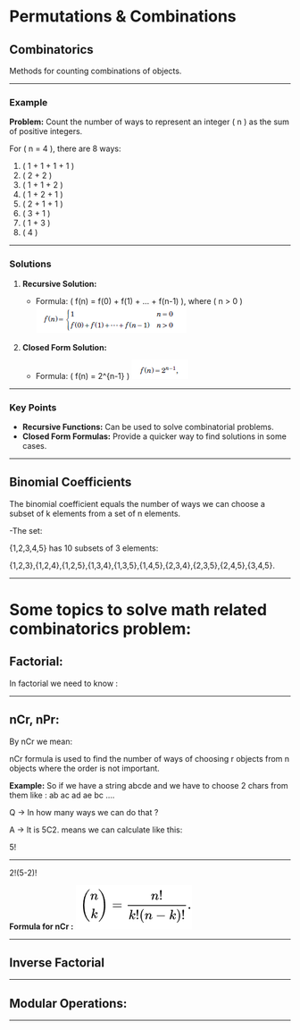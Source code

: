 # Permutations & Combinations

## Combinatorics

Methods for counting combinations of objects.

---

### Example

**Problem:** Count the number of ways to represent an integer \( n \) as the sum of positive integers.

For \( n = 4 \), there are 8 ways:

1. \( 1 + 1 + 1 + 1 \)
2. \( 2 + 2 \)
3. \( 1 + 1 + 2 \)
4. \( 1 + 2 + 1 \)
5. \( 2 + 1 + 1 \)
6. \( 3 + 1 \)
7. \( 1 + 3 \)
8. \( 4 \)

---

### Solutions

1. **Recursive Solution:**
    - Formula: \( f(n) = f(0) + f(1) + ... + f(n-1) \), where \( n > 0 \)
    ![Recursive Solution for sum representation](recursive_formula_for_sum_representation.png)
  
2. **Closed Form Solution:**
    - Formula: \( f(n) = 2^{n-1} \)
    ![Closed Formula Solution for sum representation](Closed_formula_sum_representation.png)

---

### Key Points
- **Recursive Functions:** Can be used to solve combinatorial problems.
- **Closed Form Formulas:** Provide a quicker way to find solutions in some cases.

---
## Binomial Coefficients

The binomial coefficient equals the number of ways we can choose a subset of k elements from a  set of n elements. 

-The set:

{1,2,3,4,5} has 10 subsets of 3 elements:

{1,2,3},{1,2,4},{1,2,5},{1,3,4},{1,3,5},{1,4,5},{2,3,4},{2,3,5},{2,4,5},{3,4,5}.

---

# Some topics to solve math related combinatorics problem:


## Factorial:

 In factorial we need to know :

---

## nCr, nPr:

 By nCr we mean:

nCr formula is used to find the number of ways of choosing r objects from n objects where the order is not important.

**Example:**
 So if we have a string abcde and we have to choose 2 chars from them like : ab ac ad ae bc ....

 Q -> In how many ways we can do that ?
 
 A -> It is 5C2. means we can calculate like this:

   5!
________
2!(5-2)!

**Formula for nCr :**
![nCr formula](ncr_formula.png)


---

## Inverse Factorial

---

## Modular Operations:

--- 